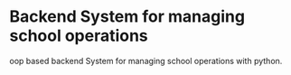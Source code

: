 # Backend System for managing school operations
oop based backend System for managing school operations with python. 

